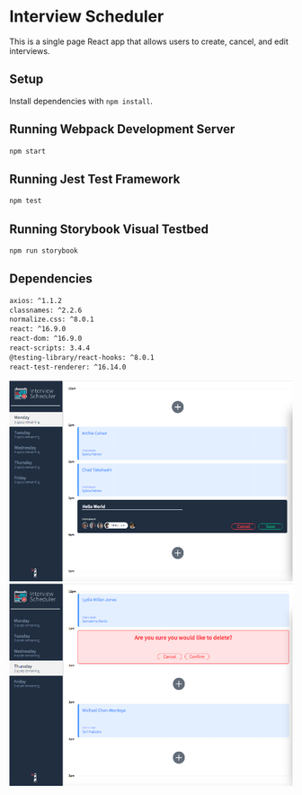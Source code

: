 # Interview Scheduler

This is a single page React app that allows users to create, cancel, and edit interviews.


## Setup

Install dependencies with `npm install`.

## Running Webpack Development Server

```sh
npm start
```

## Running Jest Test Framework

```sh
npm test
```

## Running Storybook Visual Testbed

```sh
npm run storybook
```

## Dependencies

```sh
axios: ^1.1.2
classnames: ^2.2.6
normalize.css: ^8.0.1
react: ^16.9.0
react-dom: ^16.9.0
react-scripts: 3.4.4
@testing-library/react-hooks: ^8.0.1
react-test-renderer: ^16.14.0
```

!["Create_appointment"](https://raw.githubusercontent.com/zhuicode99/scheduler/master/docs/create_appointment.png)
!["Cancel_appointment"](https://raw.githubusercontent.com/zhuicode99/scheduler/master/docs/cancel_appointment.png)
